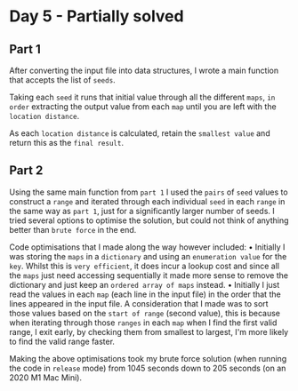 #  Day 5 - Partially solved

## Part 1

After converting the input file into data structures, I wrote a main function that accepts the list of `seeds`.

Taking each `seed` it runs that initial value through all the different `maps`, `in order` extracting the output value from each `map` until you are left with the `location distance`.

As each `location distance` is calculated, retain the `smallest value` and return this as the `final result`.

## Part 2

Using the same main function from `part 1` I used the `pairs` of `seed` values to construct a `range` and iterated through each individual `seed` in each `range` in the same way as `part 1`, just for a significantly larger number of seeds. I tried several options to optimise the solution, but could not think of anything better than `brute force` in the end.

Code optimisations that I made along the way however included:
• Initially I was storing the `maps` in a `dictionary` and using an `enumeration value` for the `key`. Whilst this is `very efficient`, it does incur a lookup cost and since all the `maps` just need accessing sequentially it made more sense to remove the dictionary and just keep an `ordered array of maps` instead.
• Initially I just read the values in each `map` (each line in the input file) in the order that the lines appeared in the input file. A consideration that I made was to sort those values based on the `start of range` (second value), this is because when iterating through those `ranges` in each `map` when I find the first valid range, I exit early, by checking them from smallest to largest, I'm more likely to find the valid range faster.

Making the above optimisations took my brute force solution (when running the code in `release` mode) from 1045 seconds down to 205 seconds (on an 2020 M1 Mac Mini).
